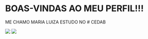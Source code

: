 # BOAS-VINDAS AO MEU PERFIL!!!
ME CHAMO MARIA LUIZA
ESTUDO NO # CEDAB 

![](https://media.tenor.com/MOsy7NiaaX4AAAAC/red-heart-heart.gif)
![](https://media1.tenor.com/m/VmxCjy966YwAAAAd/the-wok-the-rock.gif0)
